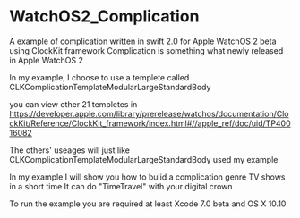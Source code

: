 # WatchOS2_Complication

A example of complication written in swift 2.0 for Apple WatchOS 2 beta using ClockKit framework
Complication is something what newly released in Apple WatchOS 2


In my example, I choose to use a templete called CLKComplicationTemplateModularLargeStandardBody 

you can view other 21 templetes in 
https://developer.apple.com/library/prerelease/watchos/documentation/ClockKit/Reference/ClockKit_framework/index.html#//apple_ref/doc/uid/TP40016082

The others' useages will just like CLKComplicationTemplateModularLargeStandardBody used my example

In my example I will show you how to bulid a complication genre TV shows in a short time
It can do "TimeTravel" with your digital crown

To run the example
you are required at least Xcode 7.0 beta and OS X 10.10
